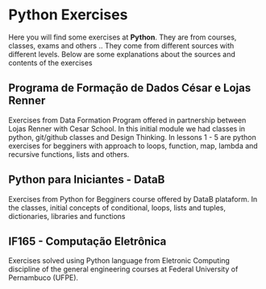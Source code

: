 # Python Exercises

Here you will find some exercises at **Python**. They are from courses, classes, exams and others .. They come from different sources with different levels. Below are some explanations about the sources and contents of the exercises

## Programa de Formação de Dados César e Lojas Renner

Exercises from Data Formation Program offered in partnership between Lojas Renner with Cesar School. In this initial module we had classes in python, git/github classes and Design Thinking. In lessons 1 - 5 are python exercises for begginers with approach to loops, function, map, lambda and recursive functions, lists and others.

## Python para Iniciantes - DataB

Exercises from Python for Begginers course offered by DataB plataform. In the classes, initial concepts of conditional, loops, lists and tuples, dictionaries, libraries and functions

## IF165 - Computação Eletrônica

Exercises solved using Python language from Eletronic Computing discipline of the general engineering courses at Federal University of Pernambuco (UFPE).  
